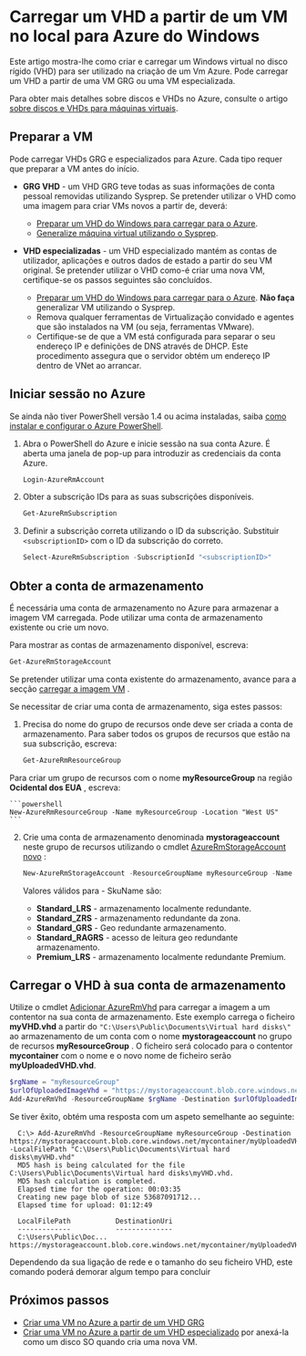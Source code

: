 <properties
    pageTitle="Carregar um VHD do Windows para o Gestor de recursos | Microsoft Azure"
    description="Saiba como carregar uma Windows máquina virtual VHD nos locais para Azure, utilizando o modelo de implementação do Gestor de recursos. Pode carregar um VHD a partir do quer um GRG ou uma VM especializada."
    services="virtual-machines-windows"
    documentationCenter=""
    authors="cynthn"
    manager="timlt"
    editor="tysonn"
    tags="azure-resource-manager"/>

<tags
    ms.service="virtual-machines-windows"
    ms.workload="infrastructure-services"
    ms.tgt_pltfrm="vm-windows"
    ms.devlang="na"
    ms.topic="article"
    ms.date="10/10/2016"
    ms.author="cynthn"/>

# <a name="upload-a-windows-vhd-from-an-on-premises-vm-to-azure"></a>Carregar um VHD a partir de um VM no local para Azure do Windows 


Este artigo mostra-lhe como criar e carregar um Windows virtual no disco rígido (VHD) para ser utilizado na criação de um Vm Azure. Pode carregar um VHD a partir de uma VM GRG ou uma VM especializada. 

Para obter mais detalhes sobre discos e VHDs no Azure, consulte o artigo [sobre discos e VHDs para máquinas virtuais](virtual-machines-linux-about-disks-vhds.md).


## <a name="prepare-the-vm"></a>Preparar a VM 

Pode carregar VHDs GRG e especializados para Azure. Cada tipo requer que preparar a VM antes do início.

- **GRG VHD** - um VHD GRG teve todas as suas informações de conta pessoal removidas utilizando Sysprep. Se pretender utilizar o VHD como uma imagem para criar VMs novos a partir de, deverá:
    - [Preparar um VHD do Windows para carregar para o Azure](virtual-machines-windows-prepare-for-upload-vhd-image.md). 
    - [Generalize máquina virtual utilizando o Sysprep](virtual-machines-windows-generalize-vhd.md). 

- **VHD especializadas** - um VHD especializado mantém as contas de utilizador, aplicações e outros dados de estado a partir do seu VM original. Se pretender utilizar o VHD como-é criar uma nova VM, certifique-se os passos seguintes são concluídos. 
    - [Preparar um VHD do Windows para carregar para o Azure](virtual-machines-windows-prepare-for-upload-vhd-image.md). **Não faça** generalizar VM utilizando o Sysprep.
    - Remova qualquer ferramentas de Virtualização convidado e agentes que são instalados na VM (ou seja, ferramentas VMware).
    - Certifique-se de que a VM está configurada para separar o seu endereço IP e definições de DNS através de DHCP. Este procedimento assegura que o servidor obtém um endereço IP dentro de VNet ao arrancar. 

## <a name="log-in-to-azure"></a>Iniciar sessão no Azure

Se ainda não tiver PowerShell versão 1.4 ou acima instaladas, saiba [como instalar e configurar o Azure PowerShell](../powershell-install-configure.md).

1. Abra o PowerShell do Azure e inicie sessão na sua conta Azure. É aberta uma janela de pop-up para introduzir as credenciais da conta Azure.

    ```powershell
    Login-AzureRmAccount
    ```


2. Obter a subscrição IDs para as suas subscrições disponíveis.

    ```powershell
    Get-AzureRmSubscription
    ```

3. Definir a subscrição correta utilizando o ID da subscrição. Substituir `<subscriptionID>` com o ID da subscrição do correto.

    ```powershell
    Select-AzureRmSubscription -SubscriptionId "<subscriptionID>"
    ```

## <a name="get-the-storage-account"></a>Obter a conta de armazenamento

É necessária uma conta de armazenamento no Azure para armazenar a imagem VM carregada. Pode utilizar uma conta de armazenamento existente ou crie um novo. 

Para mostrar as contas de armazenamento disponível, escreva:

```powershell
Get-AzureRmStorageAccount
```

Se pretender utilizar uma conta existente do armazenamento, avance para a secção [carregar a imagem VM](#upload-the-vm-vhd-to-your-storage-account) .

Se necessitar de criar uma conta de armazenamento, siga estes passos:

1. Precisa do nome do grupo de recursos onde deve ser criada a conta de armazenamento. Para saber todos os grupos de recursos que estão na sua subscrição, escreva:

    ```powershell
    Get-AzureRmResourceGroup
    ```

Para criar um grupo de recursos com o nome **myResourceGroup** na região **Ocidental dos EUA** , escreva:

    ```powershell
    New-AzureRmResourceGroup -Name myResourceGroup -Location "West US"
    ```

2. Crie uma conta de armazenamento denominada **mystorageaccount** neste grupo de recursos utilizando o cmdlet [AzureRmStorageAccount novo](https://msdn.microsoft.com/library/mt607148.aspx) :

    ```powershell
    New-AzureRmStorageAccount -ResourceGroupName myResourceGroup -Name mystorageaccount -Location "West US" -SkuName "Standard_LRS" -Kind "Storage"
    ```
            
    Valores válidos para - SkuName são:

    - **Standard_LRS** - armazenamento localmente redundante. 
    - **Standard_ZRS** - armazenamento redundante da zona.
    - **Standard_GRS** - Geo redundante armazenamento. 
    - **Standard_RAGRS** - acesso de leitura geo redundante armazenamento. 
    - **Premium_LRS** - armazenamento localmente redundante Premium. 



## <a name="upload-the-vhd-to-your-storage-account"></a>Carregar o VHD à sua conta de armazenamento

Utilize o cmdlet [Adicionar AzureRmVhd](https://msdn.microsoft.com/library/mt603554.aspx) para carregar a imagem a um contentor na sua conta de armazenamento. Este exemplo carrega o ficheiro **myVHD.vhd** a partir do `"C:\Users\Public\Documents\Virtual hard disks\"` ao armazenamento de um conta com o nome **mystorageaccount** no grupo de recursos **myResourceGroup** . O ficheiro será colocado para o contentor **mycontainer** com o nome e o novo nome de ficheiro serão **myUploadedVHD.vhd**.

```powershell
$rgName = "myResourceGroup"
$urlOfUploadedImageVhd = "https://mystorageaccount.blob.core.windows.net/mycontainer/myUploadedVHD.vhd"
Add-AzureRmVhd -ResourceGroupName $rgName -Destination $urlOfUploadedImageVhd -LocalFilePath "C:\Users\Public\Documents\Virtual hard disks\myVHD.vhd"
```


Se tiver êxito, obtém uma resposta com um aspeto semelhante ao seguinte:

```
  C:\> Add-AzureRmVhd -ResourceGroupName myResourceGroup -Destination https://mystorageaccount.blob.core.windows.net/mycontainer/myUploadedVHD.vhd -LocalFilePath "C:\Users\Public\Documents\Virtual hard disks\myVHD.vhd"
  MD5 hash is being calculated for the file C:\Users\Public\Documents\Virtual hard disks\myVHD.vhd.
  MD5 hash calculation is completed.
  Elapsed time for the operation: 00:03:35
  Creating new page blob of size 53687091712...
  Elapsed time for upload: 01:12:49

  LocalFilePath           DestinationUri
  -------------           --------------
  C:\Users\Public\Doc...  https://mystorageaccount.blob.core.windows.net/mycontainer/myUploadedVHD.vhd
```

Dependendo da sua ligação de rede e o tamanho do seu ficheiro VHD, este comando poderá demorar algum tempo para concluir


## <a name="next-steps"></a>Próximos passos

- [Criar uma VM no Azure a partir de um VHD GRG](virtual-machines-windows-create-vm-generalized.md)
- [Criar uma VM no Azure a partir de um VHD especializado](virtual-machines-windows-create-vm-specialized.md) por anexá-la como um disco SO quando cria uma nova VM.


